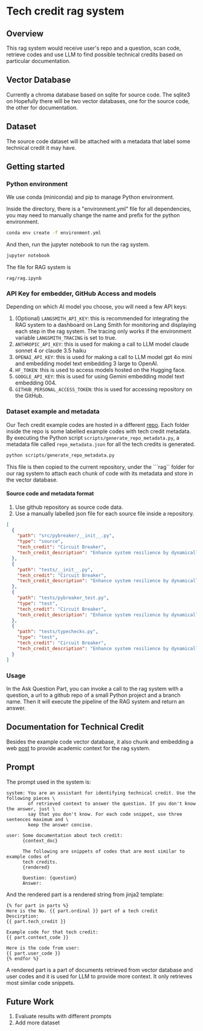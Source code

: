 # Tech credit rag system

## Overview

This rag system would receive user's repo and a question, scan code, retrieve codes and use LLM to find
possible technical credits based on particular documentation.

## Vector Database

Currently a chroma database based on sqlite for source code. The sqlite3 on
Hopefully there will be two vector databases, one for the source code, the
other for documentation.

## Dataset

The source code dataset will be attached with a metadata that label some
technical credit it may have.

## Getting started

### Python environment
We use conda (miniconda) and pip to manage Python environment.

Inside the directory, there is a "environment.yml" file for all dependencies,
you may need to manually change the name and prefix for the python environment.
``` bash
conda env create -f environment.yml
```

And then, run the jupyter notebook to run the rag system.
``` bash
jupyter notebook
```

The file for RAG system is
```
rag/rag.ipynb
```

### API Key for embedder, GitHub Access and models

Depending on which AI model you choose, you will need a few API keys:

1. (Optional) ```LANGSMITH_API_KEY```: this is recommended for integrating
   the RAG system to a dashboard on Lang Smith for monitoring and
   displaying each step in the rag system. The tracing only works if
   the environment variable ```LANGSMITH_TRACING``` is set to true.
2. ```ANTHROPIC_API_KEY```: this is used for making a call to LLM model
   claude sonnet 4 or claude 3.5 haiku
3. ```OPENAI_API_KEY```: this is used for making a call to LLM model
	gpt 4o mini and embedding model text embedding 3 large to OpenAI.
4. ```HF_TOKEN```: this is used to access models hosted on the Hugging
   face.
5. ```GOOGLE_API_KEY```: this is used for using Gemini embedding model
   text embedding 004.
6. ```GITHUB_PERSONAL_ACCESS_TOKEN```: this is used for accessing
   repository on the GitHub.

### Dataset example and metadata

Our Tech credit example codes are hosted in a different
[repo](https://github.com:ameliarogerscodes/TC-Examples). Each folder
inside the repo is some labelled example codes with tech credit
metadata. By executing the Python script
```scripts/generate_repo_metadata.py```, a metadata file called
```repo_metadata.json``` for all the tech credits is generated.

```bash
python scripts/generate_repo_metadata.py
```

This file is then copied to the current repository, under the ```rag``
folder for our rag system to attach each chunk of code with its
metadata and store in the vector database.

#### Source code and metadata format

1. Use github repository as source code data.
2. Use a manually labelled json file for each source file inside a repository.
``` json
[
  {
	"path": "src/pybreaker/__init__.py",
	"type": "source",
	"tech_credit": "Circuit Breaker",
	"tech_credit_description": "Enhance system resilience by dynamically detecting service failures and preventing cascading issues, especially in distributed systems."
  },
  {
	"path": "tests/__init__.py",
	"tech_credit": "Circuit Breaker",
	"tech_credit_description": "Enhance system resilience by dynamically detecting service failures and preventing cascading issues, especially in distributed systems."
  },
  {
	"path": "tests/pybreaker_test.py",
	"type": "test",
	"tech_credit": "Circuit Breaker",
	"tech_credit_description": "Enhance system resilience by dynamically detecting service failures and preventing cascading issues, especially in distributed systems."
  },
  {
	"path": "tests/typechecks.py",
	"type": "test",
	"tech_credit": "Circuit Breaker",
	"tech_credit_description": "Enhance system resilience by dynamically detecting service failures and preventing cascading issues, especially in distributed systems."
  }
]
```

### Usage

In the Ask Question Part, you can invoke a call to the rag system with
a question, a url to a github repo of a small Python project and a
branch name. Then it will execute the pipeline of the RAG system and
return an answer.

## Documentation for Technical Credit

Besides the example code vector database, it also chunk and embedding
a web [post](https://cacm.acm.org/opinion/technical-credit/) to
provide academic context for the rag system.

## Prompt

The prompt used in the system is:

```
system: You are an assistant for identifying technical credit. Use the following pieces \
		of retrieved context to answer the question. If you don't know the answer, just \
		say that you don't know. For each code snippet, use three sentences maximum and \
		keep the answer concise.

user: Some documentation about tech credit:
	  {context_doc}

	  The following are snippets of codes that are most similar to example codes of
	  tech credits.
	  {rendered}

	  Question: {question}
	  Answer:
```

And the rendered part is a rendered string from jinja2 template:

```
{% for part in parts %}
Here is the No. {{ part.ordinal }} part of a tech credit
Descirption:
{{ part.tech_credit }}

Example code for that tech credit:
{{ part.context_code }}

Here is the code from user:
{{ part.user_code }}
{% endfor %}
```

A rendered part is a part of documents retrieved from vector database
and user codes and it is used for LLM to provide more context. It only
retrieves most similar code snippets.

## Future Work

1. Evaluate results with different prompts
2. Add more dataset
